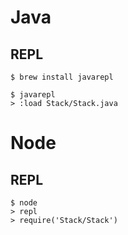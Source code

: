 # Java
## REPL

```shell
$ brew install javarepl

$ javarepl
> :load Stack/Stack.java
```

# Node
## REPL

```shell
$ node
> repl
> require('Stack/Stack')
```
